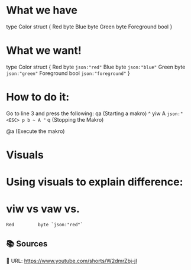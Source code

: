 # What we have
type Color struct {
    Red         byte
    Blue        byte
    Green       byte
    Foreground  bool
}

# What we want!
type Color struct {
    Red         byte `json:"red"`
    Blue        byte `json:"blue"`
    Green       byte `json:"green"`
    Foreground  bool `json:"foreground"`
}



# How to do it:
Go to line 3 and press the following:
qa (Starting a makro)
^ yiw A `json:" <ESC> p b ~ A "` 
q (Stopping the Makro)

@a (Execute the makro)


# Visuals
# Using visuals to explain difference:
# viw vs vaw vs.
    Red         byte `json:"red"`


## 📚 Sources
🔗 URL: https://www.youtube.com/shorts/W2dmrZbj-jI
